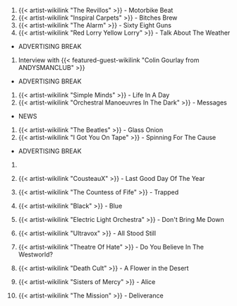 1. {{< artist-wikilink "The Revillos" >}} - Motorbike Beat
2. {{< artist-wikilink "Inspiral Carpets" >}} - Bitches Brew
3. {{< artist-wikilink "The Alarm" >}} - Sixty Eight Guns
4. {{< artist-wikilink "Red Lorry Yellow Lorry" >}} - Talk About The Weather

- ADVERTISING BREAK

1. Interview with {{< featured-guest-wikilink "Colin Gourlay from ANDYSMANCLUB" >}}

- ADVERTISING BREAK

1. {{< artist-wikilink "Simple Minds" >}} - Life In A Day
2. {{< artist-wikilink "Orchestral Manoeuvres In The Dark" >}} - Messages

- NEWS

1. {{< artist-wikilink "The Beatles" >}} - Glass Onion 
2. {{< artist-wikilink "I Got You On Tape" >}} - Spinning For The Cause

- ADVERTISING BREAK

1. 
2. {{< artist-wikilink "CousteauX" >}} - Last Good Day Of The Year
3. {{< artist-wikilink "The Countess of Fife" >}} - Trapped
4. {{< artist-wikilink "Black" >}} - Blue
5. {{< artist-wikilink "Electric Light Orchestra" >}} - Don't Bring Me Down



1. {{< artist-wikilink "Ultravox" >}} - All Stood Still
2. {{< artist-wikilink "Theatre Of Hate" >}} - Do You Believe In The Westworld? 
3. {{< artist-wikilink "Death Cult" >}} - A Flower in the Desert
4. {{< artist-wikilink "Sisters of Mercy" >}} - Alice
5. {{< artist-wikilink "The Mission" >}} - Deliverance
